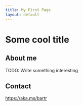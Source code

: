 ```yaml
---
title: My First Page
layout: default
---
```


# Some cool title

## About me

TODO: Write something interesting

## Contact
<https://aka.ms/bartr>
